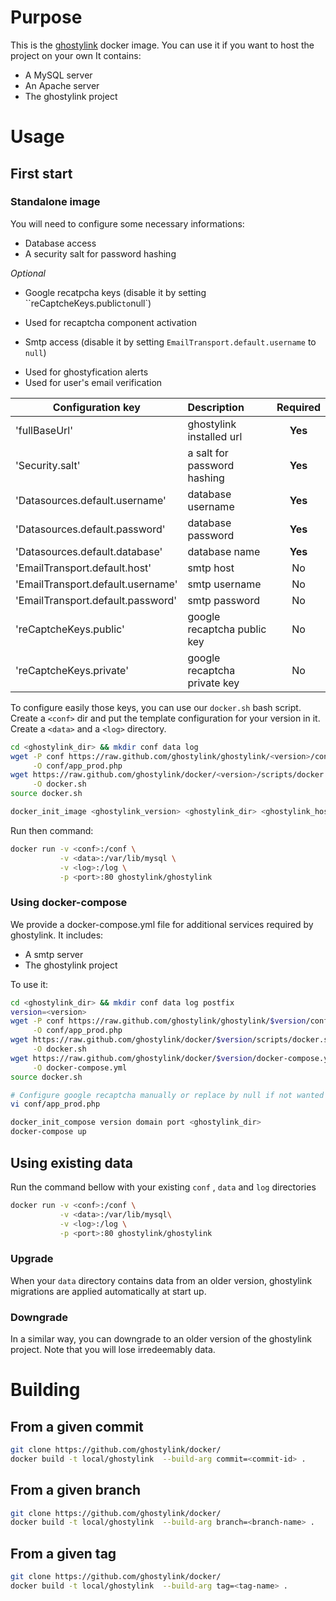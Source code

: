 # Purpose
This is the [ghostylink](https://github.com/ghostylink/ghostylink) docker image.
You can use it if you want to host the project on your own
It contains:
* A MySQL server
* An Apache server
* The ghostylink project

# Usage
## First start
### Standalone image
You will need to configure some necessary informations:

* Database access
* A security salt for password hashing

*Optional*

* Google recatpcha keys (disable it by setting ``reCaptcheKeys.public` to `null`)
 - Used for recaptcha component activation
* Smtp access (disable it by setting `EmailTransport.default.username` to `null`)
 - Used for ghostyfication alerts
 - Used for user's email verification


| Configuration key       | Description           | Required  |
| ------------- |:-------------|:-----:|
|'fullBaseUrl'      | ghostylink installed url | **Yes** |
|'Security.salt' | a salt for password hashing      |    **Yes** |
|'Datasources.default.username' | database username      |    **Yes** |
|'Datasources.default.password' | database password      |    **Yes** |
|'Datasources.default.database' | database name      |    **Yes** |
|'EmailTransport.default.host'      | smtp host      |   No |
|'EmailTransport.default.username'      | smtp username      |   No |
|'EmailTransport.default.password' | smtp password      |    No |
|'reCaptcheKeys.public'      | google recaptcha public key      |   No |
|'reCaptcheKeys.private'      | google recaptcha private key      |   No |


To configure easily those keys, you can use our `docker.sh` bash script.
Create a `<conf>` dir and put the template configuration for your version
in it. Create a `<data>` and a `<log>` directory.
```bash
cd <ghostylink_dir> && mkdir conf data log
wget -P conf https://raw.github.com/ghostylink/ghostylink/<version>/config/prod/app_prod_template.php \
     -O conf/app_prod.php
wget https://raw.github.com/ghostylink/docker/<version>/scripts/docker.sh\
     -O docker.sh
source docker.sh

docker_init_image <ghostylink_version> <ghostylink_dir> <ghostylink_host>
```

Run then command:
```bash
docker run -v <conf>:/conf \
           -v <data>:/var/lib/mysql \
           -v <log>:/log \
           -p <port>:80 ghostylink/ghostylink
```
### Using docker-compose
We provide a docker-compose.yml file for additional services required by 
ghostylink.
It includes:
* A smtp server
* The ghostylink project

To use it:
```bash
cd <ghostylink_dir> && mkdir conf data log postfix
version=<version>
wget -P conf https://raw.github.com/ghostylink/ghostylink/$version/config/prod/app_prod_template.php \
     -O conf/app_prod.php
wget https://raw.github.com/ghostylink/docker/$version/scripts/docker.sh\
     -O docker.sh
wget https://raw.github.com/ghostylink/docker/$version/docker-compose.yml\
     -O docker-compose.yml
source docker.sh

# Configure google recaptcha manually or replace by null if not wanted
vi conf/app_prod.php

docker_init_compose version domain port <ghostylink_dir>
docker-compose up
```

## Using existing data
Run the command bellow with your existing `conf` , `data` and `log` directories

```bash
docker run -v <conf>:/conf \
           -v <data>:/var/lib/mysql\
           -v <log>:/log \
           -p <port>:80 ghostylink/ghostylink
```

### Upgrade
When your `data` directory contains data from an older version, ghostylink migrations
are applied automatically at start up.

### Downgrade
In a similar way, you can downgrade to an older version of the ghostylink project.
Note that you will lose irredeemably data.

# Building

## From a given commit
```bash
git clone https://github.com/ghostylink/docker/
docker build -t local/ghostylink  --build-arg commit=<commit-id> .
```

## From a given branch
```bash
git clone https://github.com/ghostylink/docker/
docker build -t local/ghostylink  --build-arg branch=<branch-name> .
```

## From a given tag
```bash
git clone https://github.com/ghostylink/docker/
docker build -t local/ghostylink  --build-arg tag=<tag-name> .
```
